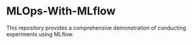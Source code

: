 # MLOps-With-MLflow
This repository provides a comprehensive demonstration of conducting experiments using MLflow.
